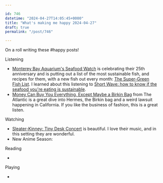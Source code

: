 ```yaml
---

id: 746
datetime: "2024-04-27T14:05:45+0000"
title: "What's making me happy 2024-04-27"
draft: true
permalink: "/post/746"

---
```


On a roll writing these #happy posts!

Listening

 - [Monterey Bay Aquarium's Seafood Watch](https://www.seafoodwatch.org) is celebrating their 25th anniversary and is putting out a list of the most sustainable fish, and recipes for them, with a new fish out every month: [The Super-Green Fish List](https://www.seafoodwatch.org/seafood-basics/sustainable-healthy-fish). I learned about this listening to [Short Wave: how to know if the seafood you're eating is sustainable](https://www.npr.org/2024/04/22/1198909886/sustainable-seafood-watch-tuna-responsible-fish).
 - [Money Can Buy You Everything, Except Maybe a Birkin Bag](https://www.theatlantic.com/podcasts/archive/2024/04/birkin-handbag-hermes-luxury-goods-lawsuit/678026/) from The Atlantic is a great dive into Hermes, the Birkin bag and a weird lawsuit happening in California. If you like the business of fashion, this is a great listen.

Watching

- [Sleater-Kinney: Tiny Desk Concert](https://www.youtube.com/watch?v=bEyxy8S1MN8) is beautiful. I love their music, and in this setting they are wonderful.
- New Anime Season:

Reading

- 

Playing

- 
